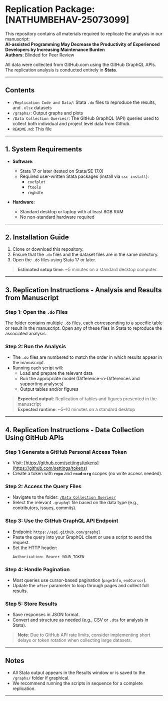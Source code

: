 # Replication Package: [NATHUMBEHAV-25073099]

This repository contains all materials required to replicate the analysis in our manuscript:  
**AI-assisted Programming May Decrease the Productivity of Experienced Developers by Increasing Maintenance Burden**  
**Authors**: Blinded for Peer Review

All data were collected from GitHub.com using the GitHub GraphQL APIs. The replication analysis is conducted entirely in **Stata**.

---

## Contents

- `/Replication Code and Data/`: Stata `.do` files to reproduce the results, and `.xlsx` datasets  
- `/graphs/`: Output graphs and plots
- `/Data Collection Queries/`: The GitHub GraphQL (API) queries used to collect both individual and project level data from Github. 
- `README.md`: This file  

---

## 1. System Requirements

- **Software**:  
  - Stata 17 or later (tested on Stata/SE 17.0)  
  - Required user-written Stata packages (install via `ssc install`):  
    - `coefplot`  
    - `ftools`  
    - `reghdfe`  

- **Hardware**:  
  - Standard desktop or laptop with at least 8GB RAM  
  - No non-standard hardware required  

---

## 2. Installation Guide

1. Clone or download this repository.  
2. Ensure that the `.do` files and the dataset files are in the same directory.  
3. Open the `.do` files using Stata 17 or later.  

> **Estimated setup time**: ~5 minutes on a standard desktop computer.

---

## 3. Replication Instructions - Analysis and Results from Manuscript

### Step 1: Open the `.do` Files  
The folder contains multiple `.do` files, each corresponding to a specific table or result in the manuscript. Open any of these files in Stata to reproduce the associated analysis.

### Step 2: Run the Analysis  
- The `.do` files are numbered to match the order in which results appear in the manuscript.  
- Running each script will:  
  - Load and prepare the relevant data  
  - Run the appropriate model (Difference-in-Differences and supporting analyses)  
  - Output tables and/or figures
> **Expected output**: Replication of tables and figures presented in the manuscript  
> **Expected runtime**: ~5–10 minutes on a standard desktop
---
## 4. Replication Instructions - Data Collection Using GitHub APIs
### Step 1:Generate a GitHub Personal Access Token 
   - Visit: [https://github.com/settings/tokens](https://github.com/settings/tokens)  
   - Create a token with **`repo`** and **`read:org`** scopes (no write access needed).

### Step 2: Access the Query Files  
   - Navigate to the folder: [`/Data Collection Queries/`](https://github.com/NATHUMBEHAV-25073099/Replication/tree/main/Data%20Collection%20Queries)  
   - Select the relevant `.graphql` file based on the data type (e.g., contributors, issues, commits).

### Step 3: Use the GitHub GraphQL API Endpoint  
   - Endpoint: `https://api.github.com/graphql`
   - Paste the query into your GraphQL client or use a script to send the request.  
   - Set the HTTP header:  
     ```
     Authorization: Bearer YOUR_TOKEN
     ```
### Step 4: Handle Pagination
   - Most queries use cursor-based pagination (`pageInfo`, `endCursor`).  
   - Update the `after` parameter to loop through pages and collect full results.

### Step 5: Store Results  
   - Save responses in JSON format.  
   - Convert and structure as needed (e.g., CSV or `.dta` for analysis in Stata).

> **Note**: Due to GitHub API rate limits, consider implementing short delays or token rotation when collecting large datasets.


---

## Notes

- All Stata output appears in the Results window or is saved to the `/graphs/` folder if graphical.  
- We recommend running the scripts in sequence for a complete replication.

---
